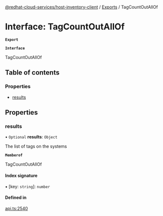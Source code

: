 [@redhat-cloud-services/host-inventory-client](../README.md) / [Exports](../modules.md) / TagCountOutAllOf

# Interface: TagCountOutAllOf

**`Export`**

**`Interface`**

TagCountOutAllOf

## Table of contents

### Properties

- [results](TagCountOutAllOf.md#results)

## Properties

### results

• `Optional` **results**: `Object`

The list of tags on the systems

**`Memberof`**

TagCountOutAllOf

#### Index signature

▪ [key: `string`]: `number`

#### Defined in

[api.ts:2540](https://github.com/RedHatInsights/javascript-clients/blob/master/packages/host-inventory/api.ts#L2540)

